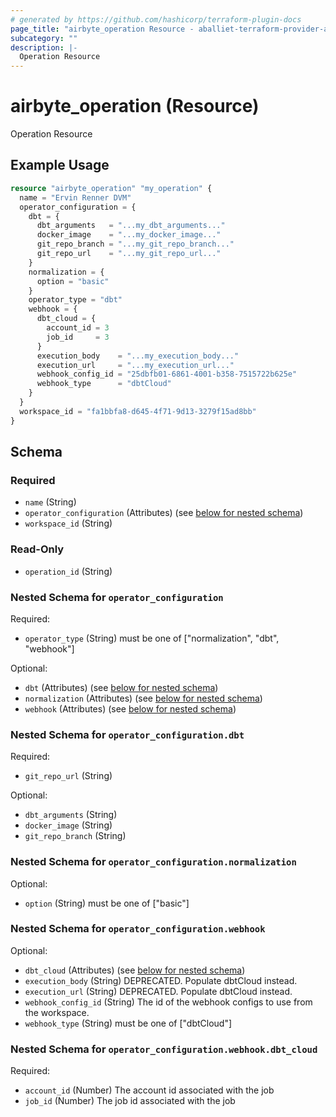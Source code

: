 ```yaml
---
# generated by https://github.com/hashicorp/terraform-plugin-docs
page_title: "airbyte_operation Resource - aballiet-terraform-provider-airbyte-oss"
subcategory: ""
description: |-
  Operation Resource
---
```


# airbyte_operation (Resource)

Operation Resource

## Example Usage

```terraform
resource "airbyte_operation" "my_operation" {
  name = "Ervin Renner DVM"
  operator_configuration = {
    dbt = {
      dbt_arguments   = "...my_dbt_arguments..."
      docker_image    = "...my_docker_image..."
      git_repo_branch = "...my_git_repo_branch..."
      git_repo_url    = "...my_git_repo_url..."
    }
    normalization = {
      option = "basic"
    }
    operator_type = "dbt"
    webhook = {
      dbt_cloud = {
        account_id = 3
        job_id     = 3
      }
      execution_body    = "...my_execution_body..."
      execution_url     = "...my_execution_url..."
      webhook_config_id = "25dbfb01-6861-4001-b358-7515722b625e"
      webhook_type      = "dbtCloud"
    }
  }
  workspace_id = "fa1bbfa8-d645-4f71-9d13-3279f15ad8bb"
}
```

<!-- schema generated by tfplugindocs -->
## Schema

### Required

- `name` (String)
- `operator_configuration` (Attributes) (see [below for nested schema](#nestedatt--operator_configuration))
- `workspace_id` (String)

### Read-Only

- `operation_id` (String)

<a id="nestedatt--operator_configuration"></a>
### Nested Schema for `operator_configuration`

Required:

- `operator_type` (String) must be one of ["normalization", "dbt", "webhook"]

Optional:

- `dbt` (Attributes) (see [below for nested schema](#nestedatt--operator_configuration--dbt))
- `normalization` (Attributes) (see [below for nested schema](#nestedatt--operator_configuration--normalization))
- `webhook` (Attributes) (see [below for nested schema](#nestedatt--operator_configuration--webhook))

<a id="nestedatt--operator_configuration--dbt"></a>
### Nested Schema for `operator_configuration.dbt`

Required:

- `git_repo_url` (String)

Optional:

- `dbt_arguments` (String)
- `docker_image` (String)
- `git_repo_branch` (String)


<a id="nestedatt--operator_configuration--normalization"></a>
### Nested Schema for `operator_configuration.normalization`

Optional:

- `option` (String) must be one of ["basic"]


<a id="nestedatt--operator_configuration--webhook"></a>
### Nested Schema for `operator_configuration.webhook`

Optional:

- `dbt_cloud` (Attributes) (see [below for nested schema](#nestedatt--operator_configuration--webhook--dbt_cloud))
- `execution_body` (String) DEPRECATED. Populate dbtCloud instead.
- `execution_url` (String) DEPRECATED. Populate dbtCloud instead.
- `webhook_config_id` (String) The id of the webhook configs to use from the workspace.
- `webhook_type` (String) must be one of ["dbtCloud"]

<a id="nestedatt--operator_configuration--webhook--dbt_cloud"></a>
### Nested Schema for `operator_configuration.webhook.dbt_cloud`

Required:

- `account_id` (Number) The account id associated with the job
- `job_id` (Number) The job id associated with the job



